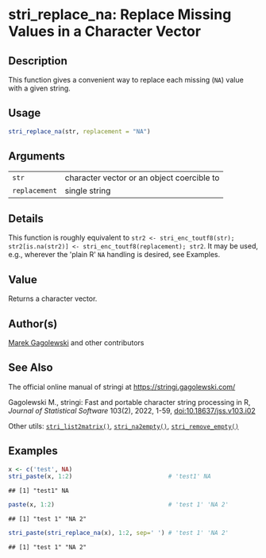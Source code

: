 # stri_replace_na: Replace Missing Values in a Character Vector

## Description

This function gives a convenient way to replace each missing (`NA`) value with a given string.

## Usage

``` r
stri_replace_na(str, replacement = "NA")
```

## Arguments

|               |                                            |
|---------------|--------------------------------------------|
| `str`         | character vector or an object coercible to |
| `replacement` | single string                              |

## Details

This function is roughly equivalent to `str2 <- stri_enc_toutf8(str); str2[is.na(str2)] <- stri_enc_toutf8(replacement); str2`. It may be used, e.g., wherever the \'plain R\' `NA` handling is desired, see Examples.

## Value

Returns a character vector.

## Author(s)

[Marek Gagolewski](https://www.gagolewski.com/) and other contributors

## See Also

The official online manual of <span class="pkg">stringi</span> at <https://stringi.gagolewski.com/>

Gagolewski M., <span class="pkg">stringi</span>: Fast and portable character string processing in R, *Journal of Statistical Software* 103(2), 2022, 1-59, [doi:10.18637/jss.v103.i02](https://doi.org/10.18637/jss.v103.i02)

Other utils: [`stri_list2matrix()`](stri_list2matrix.md), [`stri_na2empty()`](stri_na2empty.md), [`stri_remove_empty()`](stri_remove_empty.md)

## Examples




``` r
x <- c('test', NA)
stri_paste(x, 1:2)                           # 'test1' NA
```

```
## [1] "test1" NA
```

``` r
paste(x, 1:2)                                # 'test 1' 'NA 2'
```

```
## [1] "test 1" "NA 2"
```

``` r
stri_paste(stri_replace_na(x), 1:2, sep=' ') # 'test 1' 'NA 2'
```

```
## [1] "test 1" "NA 2"
```
